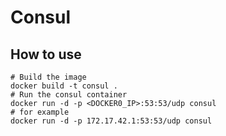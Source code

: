 # Consul

## How to use
```
# Build the image
docker build -t consul .
# Run the consul container
docker run -d -p <DOCKER0_IP>:53:53/udp consul
# for example
docker run -d -p 172.17.42.1:53:53/udp consul
```
